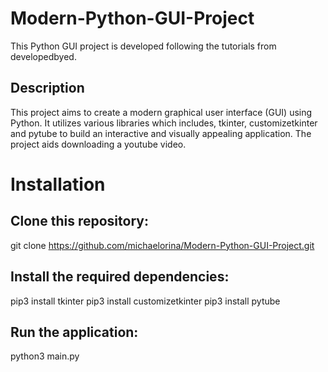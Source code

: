 # Modern-Python-GUI-Project
This Python GUI project is developed following the tutorials from developedbyed.

## Description
This project aims to create a modern graphical user interface (GUI) using Python. It utilizes various libraries which includes, tkinter, customizetkinter and pytube to build an interactive and visually appealing application. The project aids downloading a youtube video.

# Installation
## Clone this repository:
git clone https://github.com/michaelorina/Modern-Python-GUI-Project.git

## Install the required dependencies:
pip3 install tkinter
pip3 install customizetkinter
pip3 install pytube

## Run the application:
python3 main.py
